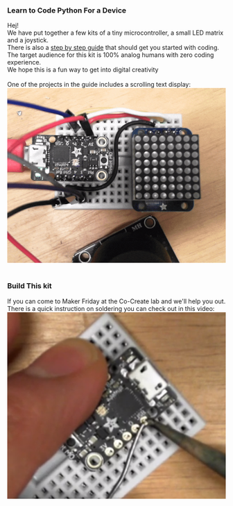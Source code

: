 <h3>Learn to Code Python For a Device</h3>
Hej!<br>
We have put together a few kits of a tiny microcontroller, a small LED matrix and a joystick.<br>
There is also a <a href="https://github.com/IKEAmaker/LearnPython4Devices/raw/master/Docs/LearnToCode-CompleteGuide.pdf">step by step guide</a> that should get you started with coding.<br>
The target audience for this kit is 100% analog humans with zero coding experience.<br>
We hope this is a fun way to get into digital creativity<br>
<br>
One of the projects in the guide includes a scrolling text display:<br>
<img src=https://raw.githubusercontent.com/IKEAmaker/LearnPython4Devices/master/Media/Scroll.gif><br>
<br>
<h3>Build This kit</h3>
If you can come to Maker Friday at the Co-Create lab and we'll help you out.<br>
There is a quick instruction on soldering you can check out in this video:<br>
<a href="https://www.youtube.com/watch?v=GbWMCBHOKaM"><img src=https://raw.githubusercontent.com/IKEAmaker/LearnPython4Devices/master/Media/Solder.png></a>
